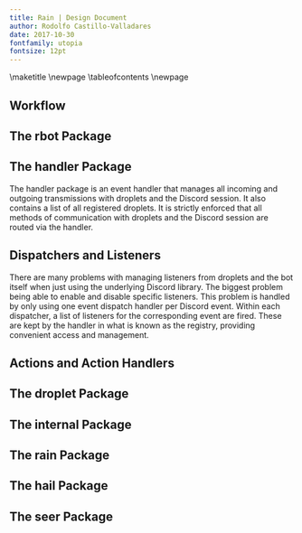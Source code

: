 ```yaml
---
title: Rain | Design Document 
author: Rodolfo Castillo-Valladares
date: 2017-10-30
fontfamily: utopia
fontsize: 12pt 
---
```


\maketitle
\newpage
\tableofcontents
\newpage

Workflow
--------

The rbot Package
----------------

The handler Package
-------------------

The handler package is an event handler that manages all incoming and outgoing
transmissions with droplets and the Discord session. It also contains a list of
all registered droplets. It is strictly enforced that all methods of
communication with droplets and the Discord session are routed via the handler.

## Dispatchers and Listeners

There are many problems with managing listeners from droplets and the bot itself
when just using the underlying Discord library. The biggest problem being able
to enable and disable specific listeners. This problem is handled by only using
one event dispatch handler per Discord event. Within each dispatcher, a list of
listeners for the corresponding event are fired. These are kept by the handler
in what is known as the registry, providing convenient access and management.

## Actions and Action Handlers


The droplet Package
-------------------

The internal Package
--------------------

The rain Package
----------------

The hail Package
----------------

The seer Package
----------------
